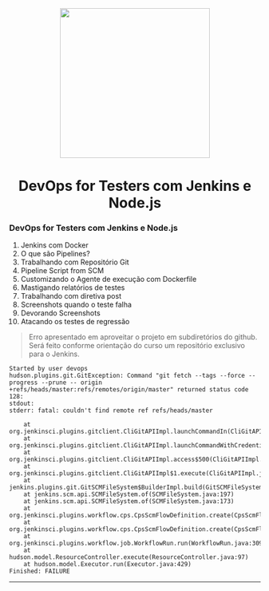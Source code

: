 <div align="center">
    <img src="https://dojo.qaninja.com.br/upload/others/181220201608333711logo-site.png" width="300">
    <h1>DevOps for Testers com Jenkins e Node.js</h1>
</div>

### DevOps for Testers com Jenkins e Node.js

1. Jenkins com Docker
2. O que são Pipelines?
3. Trabalhando com Repositório Git
4. Pipeline Script from SCM
5. Customizando o Agente de execução com Dockerfile	
6. Mastigando relatórios de testes
7. Trabalhando com diretiva post
8. Screenshots quando o teste falha
9. Devorando Screenshots
10. Atacando os testes de regressão

> Erro apresentado em aproveitar o projeto em subdiretórios do github. Será feito conforme orientação do curso um repositório exclusivo para o Jenkins. 
~~~
Started by user devops
hudson.plugins.git.GitException: Command "git fetch --tags --force --progress --prune -- origin +refs/heads/master:refs/remotes/origin/master" returned status code 128:
stdout: 
stderr: fatal: couldn't find remote ref refs/heads/master

	at org.jenkinsci.plugins.gitclient.CliGitAPIImpl.launchCommandIn(CliGitAPIImpl.java:2450)
	at org.jenkinsci.plugins.gitclient.CliGitAPIImpl.launchCommandWithCredentials(CliGitAPIImpl.java:2051)
	at org.jenkinsci.plugins.gitclient.CliGitAPIImpl.access$500(CliGitAPIImpl.java:84)
	at org.jenkinsci.plugins.gitclient.CliGitAPIImpl$1.execute(CliGitAPIImpl.java:573)
	at jenkins.plugins.git.GitSCMFileSystem$BuilderImpl.build(GitSCMFileSystem.java:365)
	at jenkins.scm.api.SCMFileSystem.of(SCMFileSystem.java:197)
	at jenkins.scm.api.SCMFileSystem.of(SCMFileSystem.java:173)
	at org.jenkinsci.plugins.workflow.cps.CpsScmFlowDefinition.create(CpsScmFlowDefinition.java:114)
	at org.jenkinsci.plugins.workflow.cps.CpsScmFlowDefinition.create(CpsScmFlowDefinition.java:68)
	at org.jenkinsci.plugins.workflow.job.WorkflowRun.run(WorkflowRun.java:309)
	at hudson.model.ResourceController.execute(ResourceController.java:97)
	at hudson.model.Executor.run(Executor.java:429)
Finished: FAILURE
~~~
<hr>